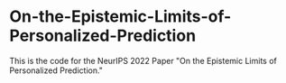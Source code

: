 # On-the-Epistemic-Limits-of-Personalized-Prediction
This is the code for the NeurIPS 2022 Paper "On the Epistemic Limits of Personalized Prediction."
